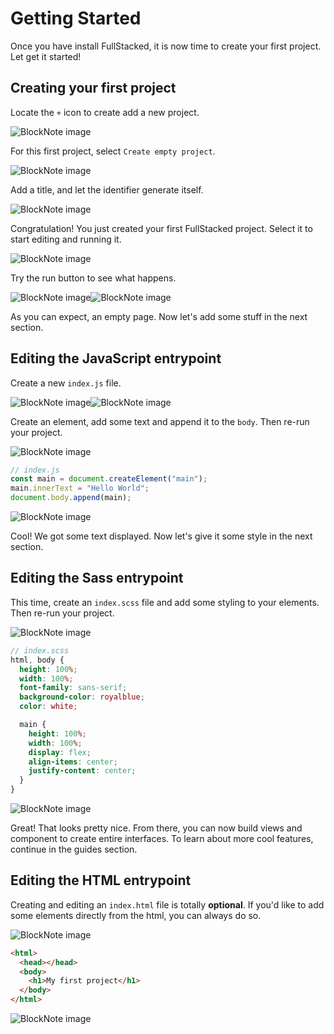 # Getting Started

Once you have install FullStacked, it is now time to create your first project. Let get it started!

## Creating your first project

Locate the `+` icon to create add a new project.

![BlockNote image](https://img.fullstacked.org/IMG_0525.png)

For this first project, select `Create empty project`.

![BlockNote image](https://img.fullstacked.org/IMG_0526.png)

Add a title, and let the identifier generate itself.

![BlockNote image](https://img.fullstacked.org/Screenshot-2025-02-23-at-10.01.55-AM.png)

Congratulation! You just created your first FullStacked project. Select it to start editing and running it.

![BlockNote image](https://img.fullstacked.org/IMG_0529.png)

Try the run button to see what happens.

![BlockNote image](https://img.fullstacked.org/IMG_0527.png)![BlockNote image](https://img.fullstacked.org/Screenshot-2025-02-23-at-10.02.24-AM.png)

As you can expect, an empty page. Now let's add some stuff in the next section.

## Editing the JavaScript entrypoint

Create a new `index.js` file.

![BlockNote image](https://img.fullstacked.org/IMG_0528.png)![BlockNote image](https://img.fullstacked.org/Screenshot-2025-02-23-at-10.02.42-AM.png)

Create an element, add some text and append it to the `body`. Then re-run your project.

![BlockNote image](https://img.fullstacked.org/Screenshot-2025-02-23-at-10.03.44-AM.png)

```javascript
// index.js
const main = document.createElement("main");
main.innerText = "Hello World";
document.body.append(main);
```

![BlockNote image](https://img.fullstacked.org/Screenshot-2025-02-23-at-10.03.49-AM.png)

Cool! We got some text displayed. Now let's give it some style in the next section.

## Editing the Sass entrypoint

This time, create an `index.scss` file and add some styling to your elements. Then re-run your project.

![BlockNote image](https://img.fullstacked.org/Screenshot-2025-02-23-at-10.05.33-AM.png)

```scss
// index.scss
html, body {
  height: 100%;
  width: 100%;
  font-family: sans-serif;
  background-color: royalblue;
  color: white;

  main {
    height: 100%;
    width: 100%;
    display: flex;
    align-items: center;
    justify-content: center;
  }
}
```

![BlockNote image](https://img.fullstacked.org/Screenshot-2025-02-23-at-10.05.38-AM.png)

Great! That looks pretty nice. From there, you can now build views and component to create entire interfaces. To learn about more cool features, continue in the guides section.

## Editing the HTML entrypoint

Creating and editing an `index.html` file is totally **optional**. If you'd like to add some elements directly from the html, you can always do so.

![BlockNote image](https://img.fullstacked.org/Screenshot-2025-02-23-at-10.06.14-AM.png)

```html
<html>
  <head></head>
  <body>
    <h1>My first project</h1>
  </body>
</html>
```

![BlockNote image](https://img.fullstacked.org/Screenshot-2025-02-23-at-10.06.24-AM.png)
